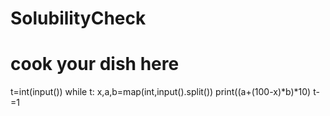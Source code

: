 # SolubilityCheck
# cook your dish here
t=int(input())
while t:
    x,a,b=map(int,input().split())
    print((a+(100-x)*b)*10)
    t-=1
